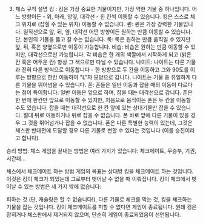 3. 체스 규칙 설명
킹 : 킹은 가장 중요한 기물이지만, 가장 약한 기물 중 
하나입니다. 어느 방향이든 - 위, 아래, 양옆, 대각선 - 한 칸씩 이동할 수 있습니다. 킹은 스스로 체크 위치로 (잡힐 수 있는 위치) 이동할 수 없습니다. 
퀸: 퀸은 가장 강력한 기물입니다. 일직선으로 앞, 뒤, 옆, 대각선 어떤 방향이든 원하는 만큼 이동할 수 있습니다. 단, 본인의 기물을 뚫고 갈 수는 없습니다.
룩: 룩은 원하는 만큼 움직일 수 있지만 앞, 뒤, 혹은 양옆으로만 이동이 가능합니다.
비숍: 비숍은 원하는 만큼 이동할 수 있지만, 대각선으로만 가능합니다. 각 비숍은 한 개의 색깔에서 시작하게 되고 (밝은 칸 혹은 어두운 칸) 항상 그 색으로만 다닐 수 있습니다.
나이트: 나이트는 다른 기물과 전혀 다른 방식으로 이동합니다 - 한 방향으로 두 칸을 이동하고 그와 90도를 이루는 방향으로 한칸 이동하여 "L"자 모양으로 갑니다. 나이트는 기물 중 유일하게 다른 기물을 뛰어넘을 수 있습니다.
폰: 폰들은 일반 이동과 잡을 때의 이동이 다르다는 점이 특이합니다: 일반 이동은 앞으로 하며, 잡을 때는 대각선으로 갑니다. 폰은 한 번에 한칸만 앞으로 이동할 수 있지만, 처음으로 움직이는 폰은 두 칸을 이동할 수도 있습니다. 잡을 때는 대각선으로 한 칸 앞에 있는 상대기물만 잡을 수 있습니다. 절대 뒤로 이동하거나 뒤로 잡을 수 없습니다. 폰 바로 앞에 다른 기물이 있을 경우 그 것을 뛰어넘거나 잡을 수 없습니다.
폰은 다른 특별한 능력이 있는데, 그것은 체스판 반대편에 도달할 경우 다른 기물로 변할 수 있다는 것입니다 (이를 승진이라고 합니다).

승리 방법: 체스 게임을 끝내는 방법은 여러 가지가 있습니다: 체크메이트, 무승부, 기권, 시간패...

체스에서 체크메이트 하는 방법
게임의 목표는 상대방 킹을 체크메이트 하는 것입니다. 이것은 킹이 체크가 되었는데 그로부터 벗어날 수 없을 때 이뤄집니다. 킹이 체크에서 벗어날 수 있는 방법은 세 가지 밖에 없습니다:

피하는 것 (단, 캐슬링은 할 수 없습니다!),
다른 기물로 체크를 막는 것,
킹을 체크하는 기물을 잡는 것입니다.
킹이 체크메이트를 피할 수 없다면 게임이 종료됩니다. 원래 킹은 잡히거나 체스판에서 제거되지 않으며, 단순히 게임이 종료되었음이 선언됩니다.